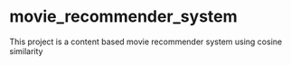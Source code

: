 # movie_recommender_system
This project is a content based movie recommender system using cosine similarity
